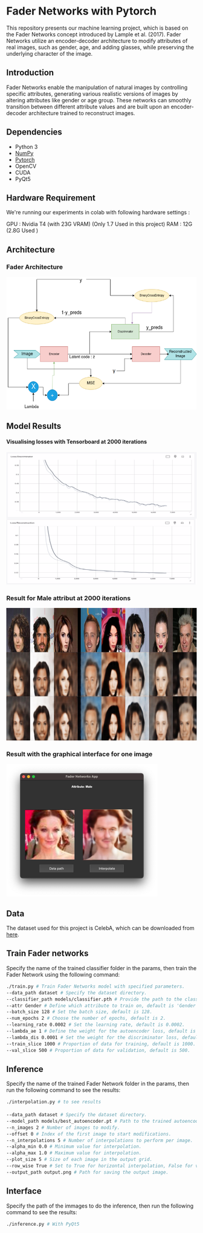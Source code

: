 # Fader Networks with Pytorch

This repository presents our machine learning project, which is based on the Fader Networks concept introduced by Lample et al. (2017). Fader Networks utilize an encoder-decoder architecture to modify attributes of real images, such as gender, age, and adding glasses, while preserving the underlying character of the image.

## Introduction

Fader Networks enable the manipulation of natural images by controlling specific attributes, generating various realistic versions of images by altering attributes like gender or age group. These networks can smoothly transition between different attribute values and are built upon an encoder-decoder architecture trained to reconstruct images.


## Dependencies

- Python 3
- [NumPy](http://www.numpy.org/)
- [Pytorch](https://pytorch.org/)
- OpenCV
- CUDA
- PyQt5

## Hardware Requirement
We're running our experiments in colab with following hardware settings : 

GPU : Nvidia T4 (with 23G VRAM) (Only 1.7 Used in this project)
RAM : 12G (2.8G Used )

## Architecture

### Fader Architecture
<img src="./fig/FaderNetworks1.png" alt="Model Results" width="600" height="350"/>


## Model Results
#### Visualising losses with Tensorboard at 2000 iterations
<img src="./fig/loss_FN.jpg" alt="Model Results" width="600" height="350"/>


### Result for Male attribut at 2000 iterations
<img src="./fig/FaderNet_Male_step_2000.jpg" alt="Model Results" width="800" height="350"/>

### Result with the graphical interface for one image
<img src="./fig/interface.jpg" alt="Model Results" width="400" height="350"/>

## Data

The dataset used for this project is CelebA, which can be downloaded from [here](https://mmlab.ie.cuhk.edu.hk/projects/CelebA.html).

## Train Fader networks
Specify the name of the trained classifier folder in the params, then train the Fader Network using the following command:
```bash
./train.py # Train Fader Networks model with specified parameters.
--data_path dataset # Specify the dataset directory.
--classifier_path models/classifier.pth # Provide the path to the classifier model.
--attr Gender # Define which attribute to train on, default is 'Gender'.
--batch_size 128 # Set the batch size, default is 128.
--num_epochs 2 # Choose the number of epochs, default is 2.
--learning_rate 0.0002 # Set the learning rate, default is 0.0002.
--lambda_ae 1 # Define the weight for the autoencoder loss, default is 1.
--lambda_dis 0.0001 # Set the weight for the discriminator loss, default is 0.0001.
--train_slice 1000 # Proportion of data for training, default is 1000.
--val_slice 500 # Proportion of data for validation, default is 500.

```

## Inference
Specify the name of the trained Fader Network folder in the params, then run the following command to see the results:
```bash
./interpolation.py # to see results

--data_path dataset # Specify the dataset directory.
--model_path models/best_autoencoder.pt # Path to the trained autoencoder model.
--n_images 2 # Number of images to modify.
--offset 0 # Index of the first image to start modifications.
--n_interpolations 5 # Number of interpolations to perform per image.
--alpha_min 0.0 # Minimum value for interpolation.
--alpha_max 1.0 # Maximum value for interpolation.
--plot_size 5 # Size of each image in the output grid.
--row_wise True # Set to True for horizontal interpolation, False for vertical.
--output_path output.png # Path for saving the output image.

```

## Interface
Specify the path of the immages to do the inference, then run the following command to see the results:
```bash
./inference.py # With PyQt5

```
